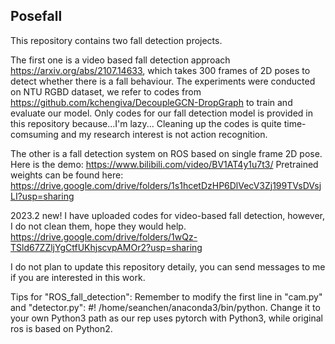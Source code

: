 ## Posefall
This repository contains two fall detection projects. 

The first one is a video based fall detection approach https://arxiv.org/abs/2107.14633, which takes 300 frames of 2D poses to detect whether there is a fall behaviour. The experiments were conducted on NTU RGBD dataset, we refer to codes from https://github.com/kchengiva/DecoupleGCN-DropGraph to train and evaluate our model. Only codes for our fall detection model is provided in this repository because...I'm lazy... Cleaning up the codes is quite time-comsuming and my research interest is not action recognition.

The other is a fall detection system on ROS based on single frame 2D pose. Here is the demo: https://www.bilibili.com/video/BV1AT4y1u7t3/ 
Pretrained weights can be found here: https://drive.google.com/drive/folders/1s1hcetDzHP6DlVecV3Zj199TVsDVsjLI?usp=sharing

2023.2 new!
I have uploaded codes for video-based fall detection, however, I do not clean them, hope they would help.
https://drive.google.com/drive/folders/1wQz-TSld67ZZljYgCtfUKhjscvpAMOr2?usp=sharing

I do not plan to update this repository detaily, you can send messages to me if you are interested in this work.

Tips for "ROS_fall_detection":
Remember to modify the first line in "cam.py" and "detector.py": #! /home/seanchen/anaconda3/bin/python.
Change it to your own Python3 path as our rep uses pytorch with Python3, while original ros is based on Python2.

